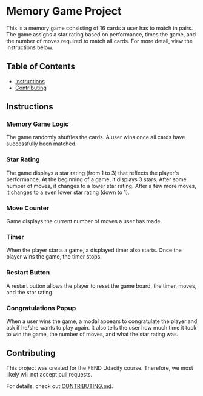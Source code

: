 # Memory Game Project

This is a memory game consisting of 16 cards a user has to match in pairs. The game assigns a star rating based on performance, times the game, and the number of moves required to match all cards. For more detail, view the instructions below.

## Table of Contents

* [Instructions](#instructions)
* [Contributing](#contributing)

## Instructions

### Memory Game Logic

The game randomly shuffles the cards. A user wins once all cards have successfully been matched.

### Star Rating

The game displays a star rating (from 1 to 3) that reflects the player's performance. At the beginning of a game, it displays 3 stars. After some number of moves, it changes to a lower star rating. After a few more moves, it changes to a even lower star rating (down to 1).

### Move Counter

Game displays the current number of moves a user has made.

### Timer

When the player starts a game, a displayed timer also starts. Once the player wins the game, the timer stops.

### Restart Button

A restart button allows the player to reset the game board, the timer, moves, and the star rating.

### Congratulations Popup

When a user wins the game, a modal appears to congratulate the player and ask if he/she wants to play again. It also tells the user how much time it took to win the game, the number of moves, and what the star rating was.


## Contributing

This project was created for the FEND Udacity course. Therefore, we most likely will not accept pull requests.

For details, check out [CONTRIBUTING.md](CONTRIBUTING.md).
